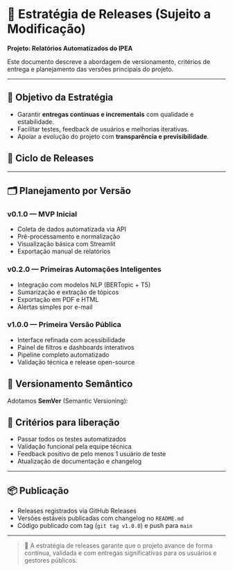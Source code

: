 
# 🚀 Estratégia de Releases (Sujeito a Modificação)
**Projeto: Relatórios Automatizados do IPEA**

Este documento descreve a abordagem de versionamento, critérios de entrega e planejamento das versões principais do projeto.

---

## 🎯 Objetivo da Estratégia

- Garantir **entregas contínuas e incrementais** com qualidade e estabilidade.
- Facilitar testes, feedback de usuários e melhorias iterativas.
- Apoiar a evolução do projeto com **transparência e previsibilidade**.


## 📅 Ciclo de Releases
<!--
| Tipo de release | Frequência sugerida | Conteúdo típico |
|------------------|----------------------|------------------|
| `patch`          | Ad-hoc (bugfixes)    | Correções pontuais, ajustes visuais |
| `minor`          | A cada 2 semanas     | Novas features não disruptivas |
| `major`          | Trimestral           | Mudanças estruturais ou novas jornadas completas |
-->


---

## 🗂️ Planejamento por Versão

### v0.1.0 — MVP Inicial
- Coleta de dados automatizada via API
- Pré-processamento e normalização
- Visualização básica com Streamlit
- Exportação manual de relatórios

### v0.2.0 — Primeiras Automações Inteligentes
- Integração com modelos NLP (BERTopic + T5)
- Sumarização e extração de tópicos
- Exportação em PDF e HTML
- Alertas simples por e-mail

### v1.0.0 — Primeira Versão Pública
- Interface refinada com acessibilidade
- Painel de filtros e dashboards interativos
- Pipeline completo automatizado
- Validação técnica e release open-source



## 🧩 Versionamento Semântico

Adotamos **SemVer** (Semantic Versioning):


<!--
MAJOR.MINOR.PATCH

- `MAJOR`: Mudanças incompatíveis na API ou estrutura
- `MINOR`: Novas funcionalidades compatíveis
- `PATCH`: Correções ou melhorias menores
-->


## 🧪 Critérios para liberação

- Passar todos os testes automatizados
- Validação funcional pela equipe técnica
- Feedback positivo de pelo menos 1 usuário de teste
- Atualização de documentação e changelog

---

## 📦 Publicação

- Releases registrados via GitHub Releases
- Versões estáveis publicadas com changelog no `README.md`
- Código publicado com tag (`git tag v1.0.0`) e push para `main`

---

> 📌 A estratégia de releases garante que o projeto avance de forma contínua, validada e com entregas significativas para os usuários e gestores públicos.
